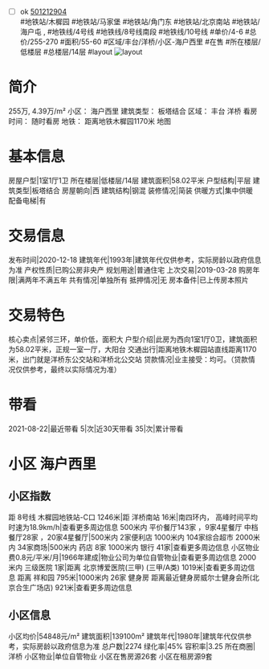 - [ ] ok [501212904](https://bj.5i5j.com/ershoufang/501212904.html)  
 #地铁站/木樨园 #地铁站/马家堡 #地铁站/角门东 #地铁站/北京南站 #地铁站/海户屯 ,  #地铁线/4号线 #地铁线/8号线南段 #地铁线/10号线
#单价/4-6 #总价/255-270 #面积/55-60   #区域/丰台/洋桥/小区-海户西里 #在售 #所在楼层/低楼层 #总楼层/14层 #layout 
![layout](http://image2a.5i5j.com/bdir/layout/04e5859696164557a6d85f404f37b128.jpg_P5.jpg) 
# 简介 
 255万,  4.39万/m² 
小区： 海户西里
建筑类型： 板塔结合
区域： 丰台 洋桥
看房时间： 随时看房
地铁： 距离地铁木樨园1170米 地图
# 基本信息 
 房屋户型|1室1厅1卫
所在楼层|低楼层/14层
建筑面积|58.02平米
户型结构|平层
建筑类型|板塔结合
房屋朝向|西
建筑结构|钢混
装修情况|简装
供暖方式|集中供暖
配备电梯|有
# 交易信息 
 发布时间|2020-12-18
建筑年代|1993年|建筑年代仅供参考，实际房龄以政府信息为准
产权性质|已购公房非央产
规划用途|普通住宅
上次交易|2019-03-28
购房年限|满两年不满五年
共有情况|单独所有
抵押情况|无
房本备件|已上传房本照片
# 交易特色 
 核心卖点|紧邻三环，单价低，面积大
户型介绍|此房为西向1室1厅0卫，建筑面积为58.02平米，正规一室一厅，大阳台
交通出行|距离地铁木樨园站直线距离1170米，出门就是洋桥东公交站和洋桥北公交站
贷款情况|业主接受：均可。（贷款情况仅供参考，最终以实际情况为准）
# 带看 
 2021-08-22|最近带看	 5|次|近30天带看	 35|次|累计带看
# 小区 海户西里
## 小区指数 
 距 8号线 木樨园地铁站-C口 1246米|距 洋桥南站 16米|南四环内， 高峰时间平均时速为18.9km/h|查看更多周边信息
500米内 平价餐厅143家 ，9家4星餐厅
中档餐厅28家 ，20家4星餐厅|500米内 2家便利店
1000米内 104家综合超市
2000米内 34家商场|500米内 药店 8家
1000米内 银行 41家|查看更多周边信息
小区物业费0.8元/平米/月|1966年建成|物业公司为单位自管物业|查看更多周边信息
2000米内 三级医院 1家|距离 北京博爱医院(三甲) (三甲/A类) 1019米|查看更多周边信息
距离 祥和园 795米|1000米内 26家 健身房
距离最近健身房威尔士健身会所(北京合生广场店) 921米|查看更多周边信息
## 小区信息 
 小区均价|54848元/m²
建筑面积|139100m²
建筑年代|1980年|建筑年代仅供参考，实际房龄以政府信息为准
总户数|2274
绿化率|45%
容积率|3.25
所在商圈|洋桥
小区物业|单位自管物业
小区在售房源26套
小区在租房源9套
